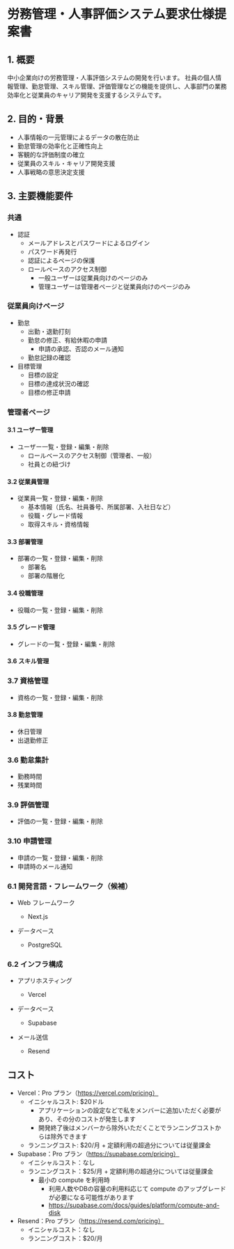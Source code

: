 # 労務管理・人事評価システム要求仕様提案書

## 1. 概要
中小企業向けの労務管理・人事評価システムの開発を行います。
社員の個人情報管理、勤怠管理、スキル管理、評価管理などの機能を提供し、人事部門の業務効率化と従業員のキャリア開発を支援するシステムです。

## 2. 目的・背景
- 人事情報の一元管理によるデータの散在防止
- 勤怠管理の効率化と正確性向上
- 客観的な評価制度の確立
- 従業員のスキル・キャリア開発支援
- 人事戦略の意思決定支援

## 3. 主要機能要件

### 共通
- 認証
  - メールアドレスとパスワードによるログイン
  - パスワード再発行
  - 認証によるページの保護
  - ロールベースのアクセス制御
    - 一般ユーザーは従業員向けのページのみ
    - 管理ユーザーは管理者ページと従業員向けのページのみ

### 従業員向けページ
- 勤怠
  - 出勤・退勤打刻
  - 勤怠の修正、有給休暇の申請
    - 申請の承認、否認のメール通知
  - 勤怠記録の確認
- 目標管理
  - 目標の設定
  - 目標の達成状況の確認
  - 目標の修正申請

### 管理者ページ
#### 3.1 ユーザー管理
- ユーザー一覧・登録・編集・削除
  - ロールベースのアクセス制御（管理者、一般）
  - 社員との紐づけ

#### 3.2 従業員管理
- 従業員一覧・登録・編集・削除
  - 基本情報（氏名、社員番号、所属部署、入社日など）
  - 役職・グレード情報
  - 取得スキル・資格情報

#### 3.3 部署管理
- 部署の一覧・登録・編集・削除
  - 部署名
  - 部署の階層化

#### 3.4 役職管理
- 役職の一覧・登録・編集・削除

#### 3.5 グレード管理
- グレードの一覧・登録・編集・削除

#### 3.6 スキル管理

### 3.7 資格管理
- 資格の一覧・登録・編集・削除

#### 3.8 勤怠管理
- 休日管理
- 出退勤修正

### 3.6 勤怠集計
  - 勤務時間
  - 残業時間

### 3.9 評価管理
- 評価の一覧・登録・編集・削除

### 3.10 申請管理
- 申請の一覧・登録・編集・削除
- 申請時のメール通知


### 6.1 開発言語・フレームワーク（候補）
- Web フレームワーク
  - Next.js

- データベース
  - PostgreSQL

### 6.2 インフラ構成
- アプリホスティング
  - Vercel

- データベース
  - Supabase

- メール送信
  - Resend

## コスト
- Vercel：Pro プラン（https://vercel.com/pricing）
  - イニシャルコスト: $20ドル
    - アプリケーションの設定などで私をメンバーに追加いただく必要があり、その分のコストが発生します
    - 開発終了後はメンバーから除外いただくことでランニングコストからは除外できます
  - ランニングコスト: $20/月 + 定額利用の超過分については従量課金
- Supabase：Pro プラン（https://supabase.com/pricing）
  - イニシャルコスト：なし
  - ランニングコスト：$25/月 + 定額利用の超過分については従量課金
    - 最小の compute を利用時
      - 利用人数やDBの容量の利用料応じて compute のアップグレードが必要になる可能性があります
      - https://supabase.com/docs/guides/platform/compute-and-disk
- Resend：Pro プラン（https://resend.com/pricing）
  - イニシャルコスト：なし
  - ランニングコスト：$20/月
